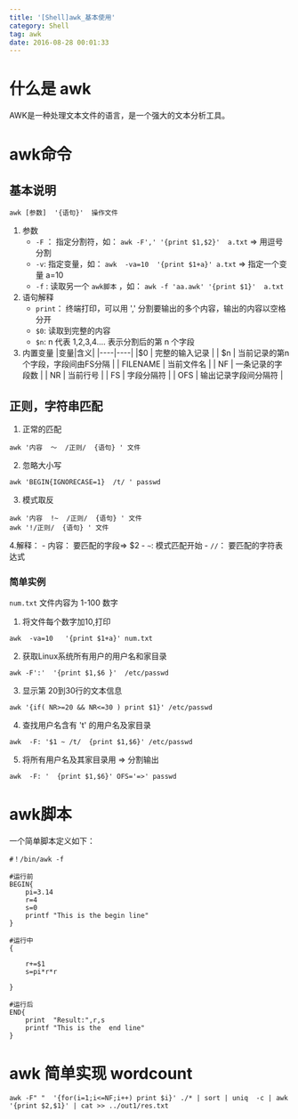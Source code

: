 ```yaml
---
title: '[Shell]awk_基本使用'
category: Shell
tag: awk
date: 2016-08-28 00:01:33
---
```


# 什么是 awk

AWK是一种处理文本文件的语言，是一个强大的文本分析工具。

# awk命令

## 基本说明

```
awk [参数]  '{语句}'  操作文件
```
1. 参数
	- `-F` ： 指定分割符，如： `awk -F',' '{print $1,$2}'  a.txt` => 用逗号分割
	- `-v`: 指定变量，如： `awk  -va=10  '{print $1+a}' a.txt`  => 指定一个变量 a=10
	- `-f` : 读取另一个 `awk脚本` ，如： `awk -f 'aa.awk' '{print $1}'  a.txt`
2. 语句解释
	- `print`： 终端打印，可以用 ',' 分割要输出的多个内容，输出的内容以空格分开
	- `$0`: 读取到完整的内容
	- `$n`: n 代表 1,2,3,4.... 表示分割后的第 n 个字段
3. 内置变量
|变量|含义|
|----|----|
|$0  |  完整的输入记录  |
| $n |  当前记录的第n个字段，字段间由FS分隔  |
| FILENAME |  当前文件名  |
|  NF | 一条记录的字段数   |
|  NR  | 当前行号   |
|  FS  |    字段分隔符 |
|  OFS  |   输出记录字段间分隔符 |


## 正则，字符串匹配

1. 正常的匹配
```
awk '内容  ～  /正则/  {语句} ' 文件
```
2. 忽略大小写
```
awk 'BEGIN{IGNORECASE=1}  /t/ ' passwd
```
3. 模式取反
```
awk '内容  !~  /正则/  {语句} ' 文件
awk '!/正则/  {语句} ' 文件
```
4.解释：
	- 内容： 要匹配的字段=> $2
	- `~`: 模式匹配开始
	- `//`： 要匹配的字符表达式
	

### 简单实例

`num.txt` 文件内容为 1-100 数字

1. 将文件每个数字加10,打印
```
awk  -va=10   '{print $1+a}' num.txt
```
2. 获取Linux系统所有用户的用户名和家目录
```
awk -F':'  '{print $1,$6 }'  /etc/passwd
```
3. 显示第 20到30行的文本信息
```
awk '{if( NR>=20 && NR<=30 ) print $1}' /etc/passwd
```
4. 查找用户名含有 't' 的用户名及家目录
```
awk  -F: '$1 ~ /t/  {print $1,$6}' /etc/passwd 
```
5. 将所有用户名及其家目录用 => 分割输出
```
awk  -F: '  {print $1,$6}' OFS='=>' passwd
```


# awk脚本

一个简单脚本定义如下：

```
#！/bin/awk -f

#运行前
BEGIN{
	pi=3.14
	r=4
	s=0
	printf "This is the begin line"
}

#运行中
{

	r+=$1
	s=pi*r*r

}

#运行后
END{
	print  "Result:",r,s
	printf "This is the  end line"
}
```

# awk 简单实现 wordcount

```
awk -F" "  '{for(i=1;i<=NF;i++) print $i}' ./* | sort | uniq  -c | awk '{print $2,$1}' | cat >> ../out1/res.txt
```
